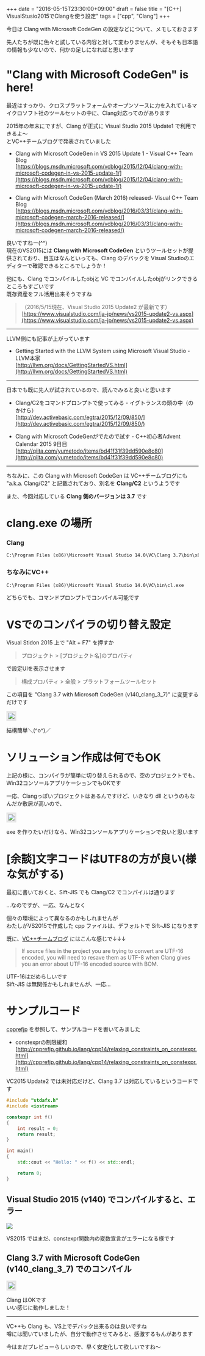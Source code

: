 +++
date = "2016-05-15T23:30:00+09:00"
draft = false
title = "[C++] VisualStusio2015でClangを使う設定"
tags = ["cpp", "Clang"]
+++

今日は Clang with Microsoft CodeGen の設定などについて、メモしておきます

先人たちが既に色々と試している内容と対して変わりませんが、そもそも日本語の情報も少ないので、何かの足しになればと思います

# "Clang with Microsoft CodeGen" is here!

最近はすっかり、クロスプラットフォームやオープンソースに力を入れているマイクロソフト社のツールセットの中に、Clang対応ってのがあります

2015年の年末にですが、Clang が正式に Visual Studio 2015 Update1 で利用できるよ～  
とVC++チームブログで発表されていました  


- Clang with Microsoft CodeGen in VS 2015 Update 1 - Visual C++ Team Blog  
[https://blogs.msdn.microsoft.com/vcblog/2015/12/04/clang-with-microsoft-codegen-in-vs-2015-update-1/](https://blogs.msdn.microsoft.com/vcblog/2015/12/04/clang-with-microsoft-codegen-in-vs-2015-update-1/)  

- Clang with Microsoft CodeGen (March 2016) released- Visual C++ Team Blog  
[https://blogs.msdn.microsoft.com/vcblog/2016/03/31/clang-with-microsoft-codegen-march-2016-released/](https://blogs.msdn.microsoft.com/vcblog/2016/03/31/clang-with-microsoft-codegen-march-2016-released/)

良いですねー(^^)  
現在のVS2015には **Clang with Microsoft CodeGen** というツールセットが提供されており、目玉はなんといっても、Clang のデバックを Visual Studioのエディターで確認できるところでしょうか！

他にも、Clang でコンパイルしたobjと VC でコンパイルしたobjがリンクできるところもすごいです  
既存資産をフル活用出来そうですね


>（2016/5/15現在、Visual Studio 2015 Update2 が最新です）  
> [https://www.visualstudio.com/ja-jp/news/vs2015-update2-vs.aspx](https://www.visualstudio.com/ja-jp/news/vs2015-update2-vs.aspx)


-----

LLVM側にも記事が上がっています

- Getting Started with the LLVM System using Microsoft Visual Studio - LLVM本家  
[http://llvm.org/docs/GettingStartedVS.html](http://llvm.org/docs/GettingStartedVS.html)

-----

日本でも既に先人が試されているので、読んでみると良いと思います

- Clang/C2をコマンドプロンプトで使ってみる - イグトランスの頭の中（のかけら）  
[http://dev.activebasic.com/egtra/2015/12/09/850/](http://dev.activebasic.com/egtra/2015/12/09/850/)

- Clang with Microsoft CodeGenがでたので試す - C++初心者Advent Calendar 2015 9日目  
[http://qiita.com/yumetodo/items/bd41f31f39dd590e8c80](http://qiita.com/yumetodo/items/bd41f31f39dd590e8c80)

-----

ちなみに、この Clang with Microsoft CodeGen は VC++チームブログにも "a.k.a. Clang/C2" と記載されており、別名を **Clang/C2** というようです

また、今回対応している **Clang 側のバージョンは 3.7** です

# clang.exe の場所

### Clang

```xml
C:\Program Files (x86)\Microsoft Visual Studio 14.0\VC\Clang 3.7\bin\x86\clang.exe
```

### ちなみにVC++

```xml
C:\Program Files (x86)\Microsoft Visual Studio 14.0\VC\bin\cl.exe
```


どちらでも、コマンドプロンプトでコンパイル可能です


# VSでのコンパイラの切り替え設定


Visual Stidon 2015 上で "Alt + F7" を押すか  

> プロジェクト > [プロジェクト名]のプロパティ  

で設定UIを表示させます

> 構成プロパティ > 全般 > プラットフォームツールセット 

この項目を "Clang 3.7 with Microsoft CodeGen (v140_clang_3_7)" に変更するだけです


<img src="/pic/Use-Clang-on-VisualStudio_00.png" style="border:solid 5px #e6e6e6"/>

結構簡単＼(^o^)／

# ソリューション作成は何でもOK

上記の様に、コンパイラが簡単に切り替えられるので、空のプロジェクトでも、Win32コンソールアプリケーションでもOKです

一応、Clangっぽいプロジェクトはあるんですけど、いきなり dll というのもなんだか敷居が高いので、

<img src="/pic/Use-Clang-on-VisualStudio_01.png" style="border:solid 5px #e6e6e6"/>

exe を作りたいだけなら、Win32コンソールアプリケーションで良いと思います

# [余談]文字コードはUTF8の方が良い(様な気がする)

最初に書いておくと、Sift-JIS でも Clang/C2 でコンパイルは通ります

…なのですが、一応、なんとなく


個々の環境によって異なるのかもしれませんが  
わたしがVS2015で作成した cpp ファイルは、デフォルトで Sift-JIS になります

既に、[VC++チームブログ](https://blogs.msdn.microsoft.com/vcblog/2015/12/04/clang-with-microsoft-codegen-in-vs-2015-update-1/) にはこんな感じで↓↓↓


> If source files in the project you are trying to convert are UTF-16 encoded, you will need to resave them as UTF-8 when Clang gives you an error about UTF-16 encoded source with BOM.

UTF-16はだめらしいです  
Sift-JIS は無関係かもしれませんが、一応…


# サンプルコード

[cpprefjp](http://cpprefjp.github.io/) を参照して、サンプルコードを書いてみました

- constexprの制限緩和
[http://cpprefjp.github.io/lang/cpp14/relaxing_constraints_on_constexpr.html](http://cpprefjp.github.io/lang/cpp14/relaxing_constraints_on_constexpr.html)

VC2015 Update2 では未対応だけど、Clang 3.7 は対応しているというコードです

```cpp
#include "stdafx.h"
#include <iostream>

constexpr int f()
{
	int result = 0;
	return result;
}

int main()
{
	std::cout << "Hello: " << f() << std::endl;

	return 0;
}
```

## Visual Studio 2015 (v140) でコンパイルすると、エラー

![](/pic/Use-Clang-on-VisualStudio_02.png)

VS2015 ではまだ、constexpr関数内の変数宣言がエラーになる様です

## Clang 3.7 with Microsoft CodeGen (v140_clang_3_7) でのコンパイル


<img src="/pic/Use-Clang-on-VisualStudio_03.png" style="border:solid 5px #e6e6e6"/>

Clang はOKです  
いい感じに動作しました！

-----

VC++も Clang も、VS上でデバック出来るのは良いですね  
噂には聞いていましたが、自分で動作させてみると、感激するもんがあります

今はまだプレビューらしいので、早く安定化して欲しいですね～